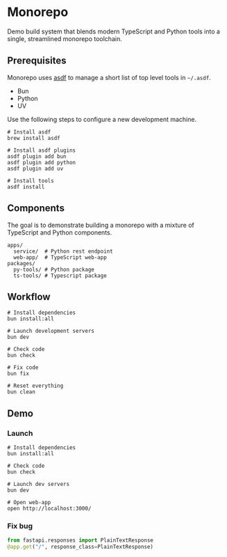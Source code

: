 # Monorepo

Demo build system that blends modern TypeScript and Python tools into a single, streamlined monorepo toolchain.

## Prerequisites

Monorepo uses [asdf](https://asdf-vm.com/) to manage a short list of top level tools in `~/.asdf`.

* Bun
* Python
* UV

Use the following steps to configure a new development machine.

```shell
# Install asdf
brew install asdf

# Install asdf plugins
asdf plugin add bun
asdf plugin add python
asdf plugin add uv

# Install tools
asdf install
```

## Components

The goal is to demonstrate building a monorepo with a mixture of TypeScript and Python components.

```
apps/
  service/  # Python rest endpoint
  web-app/  # TypeScript web-app
packages/
  py-tools/ # Python package
  ts-tools/ # Typescript package
```

## Workflow

```shell
# Install dependencies
bun install:all

# Launch development servers
bun dev

# Check code
bun check

# Fix code
bun fix

# Reset everything
bun clean
```

## Demo

### Launch

```shell
# Install dependencies
bun install:all

# Check code
bun check

# Launch dev servers
bun dev

# Open web-app
open http://localhost:3000/
```

### Fix bug
```python
from fastapi.responses import PlainTextResponse
@app.get("/", response_class=PlainTextResponse)
```
